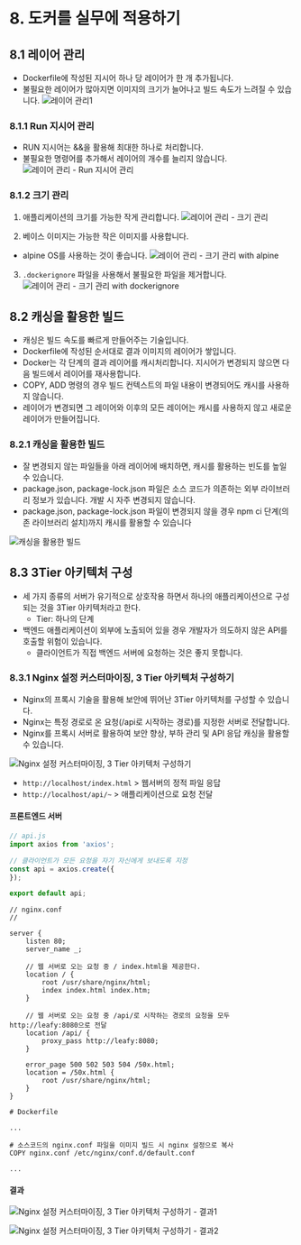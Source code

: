 # 8. 도커를 실무에 적용하기
## 8.1 레이어 관리
- Dockerfile에 작성된 지시어 하나 당 레이어가 한 개 추가됩니다.
- 불필요한 레이어가 많아지면 이미지의 크기가 늘어나고 빌드 속도가 느려질 수 있습니다.
![레이어 관리1](/media/도구%20및%20환경/Docker/강의%20정리/데브위키/개발자를%20위한%20쉬운%20도커/레이어%20관리1.png)

### 8.1.1 Run 지시어 관리
- RUN 지시어는 &&을 활용해 최대한 하나로 처리합니다.
- 불필요한 명령어를 추가해서 레이어의 개수를 늘리지 않습니다.
![레이어 관리 - Run 지시어 관리](/media/도구%20및%20환경/Docker/강의%20정리/데브위키/개발자를%20위한%20쉬운%20도커/레이어%20관리%20-%20Run%20지시어%20관리.png)

### 8.1.2 크기 관리
1. 애플리케이션의 크기를 가능한 작게 관리합니다.
![레이어 관리 - 크기 관리](/media/도구%20및%20환경/Docker/강의%20정리/데브위키/개발자를%20위한%20쉬운%20도커/레이어%20관리%20-%20크기%20관리.png)

2. 베이스 이미지는 가능한 작은 이미지를 사용합니다.
- alpine OS를 사용하는 것이 좋습니다.
![레이어 관리 - 크기 관리 with alpine](/media/도구%20및%20환경/Docker/강의%20정리/데브위키/개발자를%20위한%20쉬운%20도커/레이어%20관리%20-%20크기%20관리%20with%20alpine.png)

3. `.dockerignore` 파일을 사용해서 불필요한 파일을 제거합니다.
![레이어 관리 - 크기 관리 with dockerignore](/media/도구%20및%20환경/Docker/강의%20정리/데브위키/개발자를%20위한%20쉬운%20도커/레이어%20관리%20-%20크기%20관리%20with%20dockerignore.png)



## 8.2 캐싱을 활용한 빌드
- 캐싱은 빌드 속도를 빠르게 만들어주는 기술입니다.
- Dockerfile에 작성된 순서대로 결과 이미지의 레이어가 쌓입니다.
- Docker는 각 단계의 결과 레이어를 캐시처리합니다. 지시어가 변경되지 않으면 다음 빌드에서 레이어를 재사용합니다.
- COPY, ADD 명령의 경우 빌드 컨텍스트의 파일 내용이 변경되어도 캐시를 사용하지 않습니다.
- 레이어가 변경되면 그 레이어와 이후의 모든 레이어는 캐시를 사용하지 않고 새로운 레이어가 만들어집니다.

### 8.2.1 캐싱을 활용한 빌드
- 잘 변경되지 않는 파일들을 아래 레이어에 배치하면, 캐시를 활용하는 빈도를 높일 수 있습니다.
- package.json, package-lock.json 파일은 소스 코드가 의존하는 외부 라이브러리 정보가 있습니다. 개발 시 자주 변경되지 않습니다.
- package.json, package-lock.json 파일이 변경되지 않을 경우 npm ci 단계(의존 라이브러리 설치)까지 캐시를 활용할 수 있습니다

![캐싱을 활용한 빌드](/media/도구%20및%20환경/Docker/강의%20정리/데브위키/개발자를%20위한%20쉬운%20도커/캐싱을%20활용한%20빌드.png)

## 8.3 3Tier 아키텍처 구성
- 세 가지 종류의 서버가 유기적으로 상호작용 하면서 하나의 애플리케이션으로 구성되는 것을 3Tier 아키텍처라고 한다.
	- Tier: 하나의 단계
- 백엔드 애플리케이션이 외부에 노출되어 있을 경우 개발자가 의도하지 않은 API를 호출할 위험이 있습니다.
	- 클라이언트가 직접 백엔드 서버에 요청하는 것은 좋지 못합니다.

### 8.3.1 Nginx 설정 커스터마이징, 3 Tier 아키텍처 구성하기
- Nginx의 프록시 기술을 활용해 보안에 뛰어난 3Tier 아키텍처를 구성할 수 있습니다.
- Nginx는 특정 경로로 온 요청(/api로 시작하는 경로)를 지정한 서버로 전달합니다.
- Nginx를 프록시 서버로 활용하여 보안 향상, 부하 관리 및 API 응답 캐싱을 활용할 수 있습니다.

![Nginx 설정 커스터마이징, 3 Tier 아키텍처 구성하기](/media/도구%20및%20환경/Docker/강의%20정리/데브위키/개발자를%20위한%20쉬운%20도커/Nginx%20설정%20커스터마이징,%203%20Tier%20아키텍처%20구성하기.png)
- `http://localhost/index.html` > 웹서버의 정적 파일 응답
- `http://localhost/api/~` > 애플리케이션으로 요청 전달

#### 프론트엔드 서버
```javascript
// api.js
import axios from 'axios';

// 클라이언트가 모든 요청을 자기 자신에게 보내도록 지정
const api = axios.create({
});

export default api;
```

```
// nginx.conf
// 

server {
	listen 80;
	server_name _;

	// 웹 서버로 오는 요청 중 / index.html을 제공한다.
	location / {
		root /usr/share/nginx/html;
		index index.html index.htm;
	}

	// 웹 서버로 오는 요청 중 /api/로 시작하는 경로의 요청을 모두 http://leafy:8080으로 전달
	location /api/ {
		proxy_pass http://leafy:8080;
	}

	error_page 500 502 503 504 /50x.html;
	location = /50x.html {
		root /usr/share/nginx/html;
	}
}
```

```docker
# Dockerfile

...

# 소스코드의 nginx.conf 파일을 이미지 빌드 시 nginx 설정으로 복사
COPY nginx.conf /etc/nginx/conf.d/default.conf

...
```

#### 결과
![Nginx 설정 커스터마이징, 3 Tier 아키텍처 구성하기 - 결과1](/media/도구%20및%20환경/Docker/강의%20정리/데브위키/개발자를%20위한%20쉬운%20도커/Nginx%20설정%20커스터마이징,%203%20Tier%20아키텍처%20구성하기%20-%20결과1.png)

![Nginx 설정 커스터마이징, 3 Tier 아키텍처 구성하기 - 결과2](/media/도구%20및%20환경/Docker/강의%20정리/데브위키/개발자를%20위한%20쉬운%20도커/Nginx%20설정%20커스터마이징,%203%20Tier%20아키텍처%20구성하기%20-%20결과2.png)

